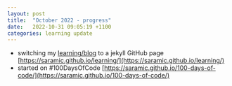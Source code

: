 ```yaml
---
layout: post
title:  "October 2022 - progress"
date:   2022-10-31 09:05:19 +1100
categories: learning update
---
```


* switching my [learning/blog][learning-blog] to a jekyll GitHub page [https://saramic.github.io/learning/](https://saramic.github.io/learning/)
* started on #100DaysOfCode [https://saramic.github.io/100-days-of-code/](https://saramic.github.io/100-days-of-code/)

[learning-blog]: https://github.com/saramic/learning/tree/master/blog